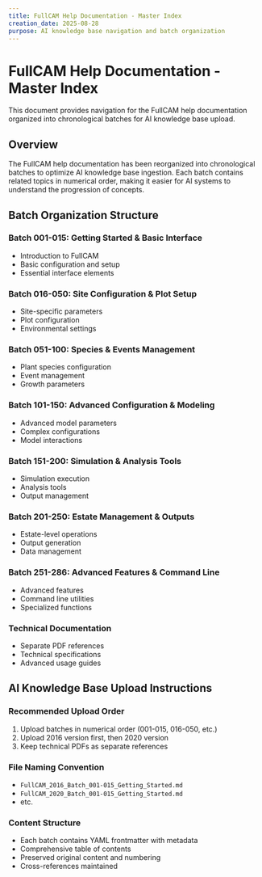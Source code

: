 ```yaml
---
title: FullCAM Help Documentation - Master Index
creation_date: 2025-08-28
purpose: AI knowledge base navigation and batch organization
---
```


# FullCAM Help Documentation - Master Index

This document provides navigation for the FullCAM help documentation organized into chronological batches for AI knowledge base upload.

## Overview

The FullCAM help documentation has been reorganized into chronological batches to optimize AI knowledge base ingestion.
Each batch contains related topics in numerical order, making it easier for AI systems to understand the progression of concepts.

## Batch Organization Structure

### Batch 001-015: Getting Started & Basic Interface
- Introduction to FullCAM
- Basic configuration and setup
- Essential interface elements

### Batch 016-050: Site Configuration & Plot Setup
- Site-specific parameters
- Plot configuration
- Environmental settings

### Batch 051-100: Species & Events Management
- Plant species configuration
- Event management
- Growth parameters

### Batch 101-150: Advanced Configuration & Modeling
- Advanced model parameters
- Complex configurations
- Model interactions

### Batch 151-200: Simulation & Analysis Tools
- Simulation execution
- Analysis tools
- Output management

### Batch 201-250: Estate Management & Outputs
- Estate-level operations
- Output generation
- Data management

### Batch 251-286: Advanced Features & Command Line
- Advanced features
- Command line utilities
- Specialized functions

### Technical Documentation
- Separate PDF references
- Technical specifications
- Advanced usage guides

## AI Knowledge Base Upload Instructions

### Recommended Upload Order
1. Upload batches in numerical order (001-015, 016-050, etc.)
2. Upload 2016 version first, then 2020 version
3. Keep technical PDFs as separate references

### File Naming Convention
- `FullCAM_2016_Batch_001-015_Getting_Started.md`
- `FullCAM_2020_Batch_001-015_Getting_Started.md`
- etc.

### Content Structure
- Each batch contains YAML frontmatter with metadata
- Comprehensive table of contents
- Preserved original content and numbering
- Cross-references maintained
